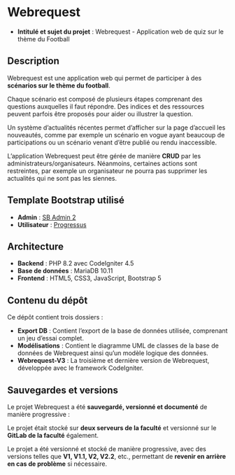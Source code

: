 # Webrequest

- **Intitulé et sujet du projet** : Webrequest - Application web de quiz sur le thème du Football

## Description

Webrequest est une application web qui permet de participer à des **scénarios sur le thème du football**.

Chaque scénario est composé de plusieurs étapes comprenant des questions auxquelles il faut répondre. Des indices et des ressources peuvent parfois être proposés pour aider ou illustrer la question.

Un système d’actualités récentes permet d’afficher sur la page d’accueil les nouveautés, comme par exemple un scénario en vogue ayant beaucoup de participations ou un scénario venant d’être publié ou rendu inaccessible.

L’application Webrequest peut être gérée de manière **CRUD** par les administrateurs/organisateurs. Néanmoins, certaines actions sont restreintes, par exemple un organisateur ne pourra pas supprimer les actualités qui ne sont pas les siennes.

## Template Bootstrap utilisé

- **Admin** : [SB Admin 2](https://startbootstrap.com/theme/sb-admin-2)  
- **Utilisateur** : [Progressus](https://www.gettemplate.com/info/progressus/?source=codeur-com-blog&utm_source=codeur-com-blog)

## Architecture

- **Backend** : PHP 8.2 avec CodeIgniter 4.5  
- **Base de données** : MariaDB 10.11  
- **Frontend** : HTML5, CSS3, JavaScript, Bootstrap 5

## Contenu du dépôt

Ce dépôt contient trois dossiers :

- **Export DB** : Contient l’export de la base de données utilisée, comprenant un jeu d’essai complet.  
- **Modélisations** : Contient le diagramme UML de classes de la base de données de Webrequest ainsi qu’un modèle logique des données.  
- **Webrequest-V3** : La troisième et dernière version de Webrequest, développée avec le framework CodeIgniter.

## Sauvegardes et versions

Le projet Webrequest a été **sauvegardé, versionné et documenté** de manière progressive :  

Le projet était stocké sur **deux serveurs de la faculté** et versionné sur le **GitLab de la faculté** également.  

Le projet a été versionné et stocké de manière progressive, avec des versions telles que **V1, V1.1, V2, V2.2**, etc., permettant de **revenir en arrière en cas de problème** si nécessaire.


